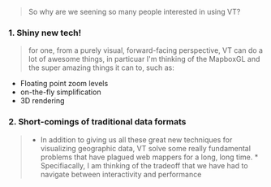 > So why are we seening so many people interested in using VT?

### 1. Shiny new tech!
  > for one, from a purely visual, forward-facing perspective, VT can do a lot of awesome things, in particuar I'm thinking of the MapboxGL and the super amazing things it can to, such as:
  * Floating point zoom levels
  * on-the-fly simplification
  * 3D rendering

### 2. Short-comings of traditional data formats
  > * In addition to giving us all these great new techniques for visualizing geographic data, VT solve some really fundamental problems that have plagued web mappers for a long, long time.
    * Specifiacally, I am thinking of the tradeoff that we have had to navigate between interactivity and performance
